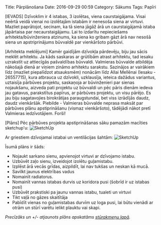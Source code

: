 Title: Pārplānošana
Date: 2016-09-29 00:59
Category: Sākums
Tags: Papīri

[IEVADS]
Dzīvoklim ir 4 istabas, 3 izolētas, viena caurstaigājama. Visai neērtā veidā vienai no izolētajām istabām ir nenesoša siena ar virtuvi. Mazliet paprātojot, secinam, ka tā siena jāgāž ārā un caurstaigājamā istaba jāpārtaisa par necaurstaigājamu. Lai to izdarītu nepieciešams arhitekta/būvinženiera atzinums, ka siena ko gribam gāzt ārā nav nesošā siena un apstriprinājums būvvaldē par vienkāršoto pārbūvi.

[Arhitekta meklējumi]
Kamēr gaidījām dzīvokļa pārdevēju, biju jau sācis meklēt arhitektu. Ja kāds saskaras ar grūtībām atrast arhitektu, tad iesaku uzrakstīt uz attiecīgās pašvaldības būvvaldi. Valmieras būvvalde atbildēja nākošajā dienā ar viņiem zināmo arhitektu sarakstu. Sazinājos ar vairākiem līdz (mazliet piepalīdzot atsauksmēm) nonācām līdz Allai Mellēnai (Iesaku - 26557715), kura atbrauca uz dzīvokli, uzklausīja, ieteica dažādus variantus, uztaisīja pārbūves projektu, saskaņoja ar būvinženieri par sienas nojaukšanu, aizveda pati projektu uz būvvaldi un pēc pāris dienām iedeva jau gatavus, parakstītus papīrus, ar pārbūves projektu, un visu pārējo. Es jau biju sagatavojies birokrātijas paraugstundai, bet viss izrādījās daudz, daudz vienkāršāk. Piebilde - Valmieras būvvalde neprasa maksāt par pārbūves plānu apstiprināšanu (vismaz vienkāršoto), tādējādi nākot pretī Valmieras iedzīvotājiem. Forši!

[Plāns]
Pēc pārbūves projekta apstiprināšanas sāku pamazām macīties sketchup'u:
![SketchUp]({filename}/images/3d-1.png)

Ar griestiem dzīvojamai istabai un ventilācijas šahtām:
![SketchUp]({filename}/images/3d-2.png)

Īsumā plāns ir šāds: 

* Nojaukt sarkano sienu, apvienojot virtuvi ar dzīvojamo istabu. 
* Uzbūvēt zaļo sienu, izveidojot izolētu guļamistabu. 
* Izplēst ārā vecās grīdas, aizpildīt, lai nav tukšas un neskan kā mucā. 
* Savilkt jaunus elektrības vadus
* Nomainīt radiatorus. 
* Nomainīt vannas istabas durvis uz koridora pusi (šobrīd ir uz istabas pusi)
* Uzbūvēt prakstiski pa jaunu vannas istabu, tualeti un virtuvi
* Tikt vaļā no gāzes skaitītāja
* Pabīdīt vienas no guļamistabas durvīm uz loga pusi, lai būtu vienādi ar otrām un stūrī varētu ielikt plauktu vai skapi.

*Precīzāks un +/- atjaunots plāns apskatāms [stūrakmeņu lapā]({filename}pages/sturakmeni.md).*
